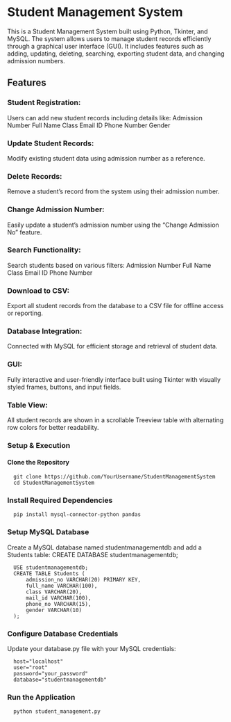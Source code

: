 # Student Management System
This is a Student Management System built using Python, Tkinter, and MySQL. The system allows users to manage student records efficiently through a graphical user interface (GUI). It includes features such as adding, updating, deleting, searching, exporting student data, and changing admission numbers.

## Features
### Student Registration:
Users can add new student records including details like:
Admission Number
Full Name
Class
Email ID
Phone Number
Gender

### Update Student Records:
Modify existing student data using admission number as a reference.

### Delete Records:
Remove a student’s record from the system using their admission number.

### Change Admission Number:
Easily update a student’s admission number using the “Change Admission No” feature.

### Search Functionality:
Search students based on various filters:
Admission Number
Full Name
Class
Email ID
Phone Number

### Download to CSV:
Export all student records from the database to a CSV file for offline access or reporting.

### Database Integration:
Connected with MySQL for efficient storage and retrieval of student data.

### GUI:
Fully interactive and user-friendly interface built using Tkinter with visually styled frames, buttons, and input fields.

### Table View:
All student records are shown in a scrollable Treeview table with alternating row colors for better readability.
 
### Setup & Execution
#### Clone the Repository
      git clone https://github.com/YourUsername/StudentManagementSystem
      cd StudentManagementSystem
      
### Install Required Dependencies
      pip install mysql-connector-python pandas

### Setup MySQL Database
Create a MySQL database named studentmanagementdb and add a Students table:
      CREATE DATABASE studentmanagementdb;
      
      USE studentmanagementdb;
      CREATE TABLE Students (
          admission_no VARCHAR(20) PRIMARY KEY,
          full_name VARCHAR(100),
          class VARCHAR(20),
          mail_id VARCHAR(100),
          phone_no VARCHAR(15),
          gender VARCHAR(10)
      );
### Configure Database Credentials
Update your database.py file with your MySQL credentials:
  
      host="localhost"
      user="root"
      password="your_password"
      database="studentmanagementdb"

### Run the Application

      python student_management.py
